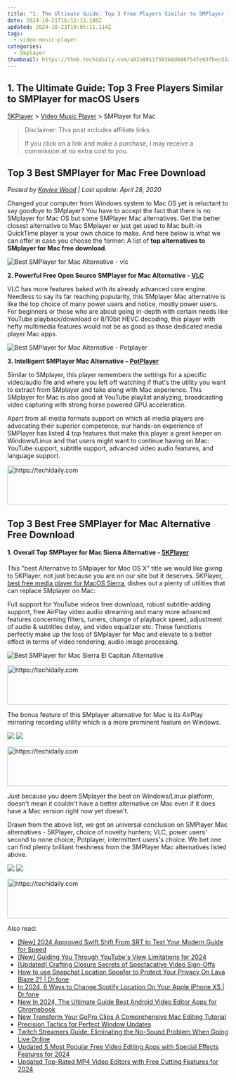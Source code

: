 ```yaml
---
title: "1. The Ultimate Guide: Top 3 Free Players Similar to SMPlayer for macOS Users"
date: 2024-10-21T16:15:13.108Z
updated: 2024-10-23T19:05:11.114Z
tags:
  - video-music-player
categories:
  - 5kplayer
thumbnail: https://thmb.techidaily.com/a02a9911f50368d686754fe93fbecd3af42fa753760f192f422f0660350e151b.jpg
---
```


## 1. The Ultimate Guide: Top 3 Free Players Similar to SMPlayer for macOS Users

[5KPlayer](https://tools.techidaily.com/5kplayer/products/) \> [Video Music Player](https://tools.techidaily.com/5kplayer/video-music-player/) \> SMPlayer for Mac

>  Disclaimer: This post includes affiliate links
>
>  If you click on a link and make a purchase, I may receive a commission at no extra cost to you.
>

## Top 3 Best SMPlayer for Mac Free Download

 _Posted by [Kaylee Wood](https://www.quora.com/profile/Amanda-Hu-21) | Last update: April 28, 2020_ 

Changed your computer from Windows system to Mac OS yet is reluctant to say goodbye to SMplayer? You have to accept the fact that there is no SMplayer for Mac OS but some SMPlayer Mac alternatives. Get the better closest alternative to Mac SMplayer or just get used to Mac built-in QuickTime player is your own choice to make. And here below is what we can offer in case you choose the former: A list of **top alternatives to SMplayer for Mac free download**. 

![Best SMPlayer for Mac Alternative - vlc](https://www.5kplayer.com/video-music-player/img/vlc-streamer-icon-zjy-0304002.jpg)

**2\. Powerful Free Open Source SMPlayer for Mac Alternative - [VLC](https://www.videolan.org/vlc/index.html)** 

VLC has more features baked with its already advanced core engine. Needless to say its far reaching popularity, this SMplayer Mac alternative is like the top choice of many power users and notice, mostly power users. For beginners or those who are about going in-depth with certain needs like YouTube playback/download or 8/10bit HEVC decoding, this player with hefty multimedia features would not be as good as those dedicated media player Mac apps.

![Best SMPlayer for Mac Alternative - Potplayer](https://www.5kplayer.com/video-music-player/img/potplayer.jpg) 

**3\. Intelligent SMPlayer Mac Alternative – [PotPlayer](https://potplayer.daum.net/)** 

Similar to SMplayer, this player remembers the settings for a specific video/audio file and where you left off watching if that's the utility you want to extract from SMplayer and take along with Mac experience. This SMplayer for Mac is also good at YouTube playlist analyzing, broadcasting video capturing with strong horse powered GPU acceleration. 

Apart from all media formats support on which all media players are advocating their superior competence, our hands-on experience of SMPlayer has listed 4 top features that make this player a great keeper on Windows/Linux and that users might want to continue having on Mac: YouTube support, subtitle support, advanced video audio features, and language support. 

<!-- affiliate ads begin -->
<a href="https://aligracehair.sjv.io/c/5597632/1997722/19272" target="_top" id="1997722">
  <img src="//a.impactradius-go.com/display-ad/19272-1997722" border="0" alt="https://techidaily.com" width="728" height="90"/>
</a>
<img height="0" width="0" src="https://aligracehair.sjv.io/i/5597632/1997722/19272" style="position:absolute;visibility:hidden;" border="0" />
<!-- affiliate ads end -->

## Top 3 Best Free SMPlayer for Mac Alternative Free Download

#### **1\. Overall Top SMPlayer for Mac Sierra Alternative - [5KPlayer](https://tools.techidaily.com/5kplayer/products/)**

This "best Alternative to SMplayer for Mac OS X" title we would like giving to 5KPlayer, not just because you are on our site but it deserves. 5KPlayer, [best free media player for MacOS Sierra](https://tools.techidaily.com/5kplayer/video-music-player/), dishes out a plenty of utilities that can replace SMplayer on Mac: 

Full support for YouTube videos free download, robust subtitle-adding support, free AirPlay video audio streaming and many more advanced features concerning filters, tuners, change of playback speed, adjustment of audio & subtitles delay, and video equalizer etc. These functions perfectly make up the loss of SMplayer for Mac and elevate to a better effect in terms of video rendering, audio image processing. 

![Best SMPlayer for Mac Sierra El Capitan Alternative](https://www.5kplayer.com/video-music-player/img/youtube-0119-01.png) 

<!-- affiliate ads begin -->
<a href="https://aligracehair.sjv.io/c/5597632/1884021/19272" target="_top" id="1884021">
  <img src="//a.impactradius-go.com/display-ad/19272-1884021" border="0" alt="https://techidaily.com" width="728" height="90"/>
</a>
<img height="0" width="0" src="https://aligracehair.sjv.io/i/5597632/1884021/19272" style="position:absolute;visibility:hidden;" border="0" />
<!-- affiliate ads end -->

The bonus feature of this SMplayer alternative for Mac is its AirPlay mirroring recording utility which is a more prominent feature on Windows.

[![](https://www.5kplayer.com/video-music-player/../button/freedownwhitewin.png)](https://tools.techidaily.com/5kplayer/products/) [![](https://www.5kplayer.com/video-music-player/../button/freedownbackmac.png)](https://tools.techidaily.com/5kplayer/products/) 

<!-- affiliate ads begin -->
<a href="https://aligracehair.sjv.io/c/5597632/1938698/19272" target="_top" id="1938698">
  <img src="//a.impactradius-go.com/display-ad/19272-1938698" border="0" alt="https://techidaily.com" width="728" height="90"/>
</a>
<img height="0" width="0" src="https://aligracehair.sjv.io/i/5597632/1938698/19272" style="position:absolute;visibility:hidden;" border="0" />
<!-- affiliate ads end -->

Just because you deem SMplayer the best on Windows/Linux platform, doesn't mean it couldn't have a better alternative on Mac even if it does have a Mac version right now yet doesn't. 

Drawn from the above list, we get an universal conclusion on SMPlayer Mac alternatives - 5KPlayer, choice of novelty hunters; VLC, power users' second to none choice; Potplayer, intermittent users's choice. We bet one can find plenty brilliant freshness from the SMPlayer Mac alternatives listed above.

[![](https://www.5kplayer.com/video-music-player/../button/freedownwhitewin.png)](https://tools.techidaily.com/5kplayer/products/) [![](https://www.5kplayer.com/video-music-player/../button/freedownbackmac.png)](https://tools.techidaily.com/5kplayer/products/)

<!-- affiliate ads begin -->
<a href="https://appsumo.8odi.net/c/5597632/2049363/7443" target="_top" id="2049363">
  <img src="//a.impactradius-go.com/display-ad/7443-2049363" border="0" alt="https://techidaily.com" width="728" height="90"/>
</a>
<img height="0" width="0" src="https://appsumo.8odi.net/i/5597632/2049363/7443" style="position:absolute;visibility:hidden;" border="0" />
<!-- affiliate ads end -->

<ins class="adsbygoogle"
     style="display:block"
     data-ad-format="autorelaxed"
     data-ad-client="ca-pub-7571918770474297"
     data-ad-slot="1223367746"></ins>

<ins class="adsbygoogle"
     style="display:block"
     data-ad-client="ca-pub-7571918770474297"
     data-ad-slot="8358498916"
     data-ad-format="auto"
     data-full-width-responsive="true"></ins>

<span class="atpl-alsoreadstyle">Also read:</span>
<div><ul>
<li><a href="https://fox-http.techidaily.com/new-2024-approved-swift-shift-from-srt-to-text-your-modern-guide-for-speed/"><u>[New] 2024 Approved Swift Shift From SRT to Text Your Modern Guide for Speed</u></a></li>
<li><a href="https://youtube-web.techidaily.com/uiding-you-through-youtubes-view-limitations-for-2024/"><u>[New] Guiding You Through YouTube's View Limitations for 2024</u></a></li>
<li><a href="https://youtube-webster.techidaily.com/ed-crafting-closure-secrets-of-spectacative-video-sign-offs/"><u>[Updated] Crafting Closure Secrets of Spectacative Video Sign-Offs</u></a></li>
<li><a href="https://change-location.techidaily.com/how-to-use-snapchat-location-spoofer-to-protect-your-privacy-on-lava-blaze-2-drfone-by-drfone-virtual-android/"><u>How to use Snapchat Location Spoofer to Protect Your Privacy On Lava Blaze 2? | Dr.fone</u></a></li>
<li><a href="https://change-location.techidaily.com/in-2024-6-ways-to-change-spotify-location-on-your-apple-iphone-xs-drfone-by-drfone-virtual-ios/"><u>In 2024, 6 Ways to Change Spotify Location On Your Apple iPhone XS | Dr.fone</u></a></li>
<li><a href="https://video-ai-editor.techidaily.com/new-in-2024-the-ultimate-guide-best-android-video-editor-apps-for-chromebook/"><u>New In 2024, The Ultimate Guide Best Android Video Editor Apps for Chromebook</u></a></li>
<li><a href="https://video-ai-editor.techidaily.com/new-transform-your-gopro-clips-a-comprehensive-mac-editing-tutorial/"><u>New Transform Your GoPro Clips A Comprehensive Mac Editing Tutorial</u></a></li>
<li><a href="https://win11.techidaily.com/precision-tactics-for-perfect-window-updates/"><u>Precision Tactics for Perfect Window Updates</u></a></li>
<li><a href="https://win-answers.techidaily.com/twitch-streamers-guide-eliminating-the-no-sound-problem-when-going-live-online/"><u>Twitch Streamers Guide: Eliminating the No-Sound Problem When Going Live Online</u></a></li>
<li><a href="https://video-ai-editor.techidaily.com/updated-s-most-popular-free-video-editing-apps-with-special-effects-features-for-2024/"><u>Updated S Most Popular Free Video Editing Apps with Special Effects Features for 2024</u></a></li>
<li><a href="https://video-ai-editor.techidaily.com/updated-top-rated-mp4-video-editors-with-free-cutting-features-for-2024/"><u>Updated Top-Rated MP4 Video Editors with Free Cutting Features for 2024</u></a></li>
</ul></div>

